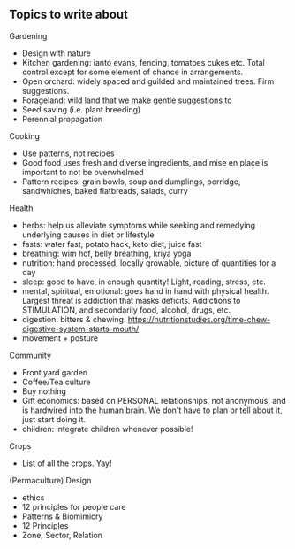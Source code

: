 ## Topics to write about

Gardening

- Design with nature
- Kitchen gardening: ianto evans, fencing, tomatoes cukes etc. Total control except for some element of chance in arrangements.
- Open orchard: widely spaced and guilded and maintained trees. Firm suggestions.
- Forageland: wild land that we make gentle suggestions to
- Seed saving (i.e. plant breeding)
- Perennial propagation

Cooking

- Use patterns, not recipes
- Good food uses fresh and diverse ingredients, and mise en place is important to not be overwhelmed
- Pattern recipes: grain bowls, soup and dumplings, porridge, sandwhiches, baked flatbreads, salads, curry

Health

- herbs: help us alleviate symptoms while seeking and remedying underlying causes in diet or lifestyle
- fasts: water fast, potato hack, keto diet, juice fast
- breathing: wim hof, belly breathing, kriya yoga
- nutrition: hand processed, locally growable, picture of quantities for a day
- sleep: good to have, in enough quantity! Light, reading, stress, etc.
- mental, spiritual, emotional: goes hand in hand with physical health. Largest threat is addiction that masks deficits. Addictions to STIMULATION, and secondarily food, alcohol, drugs, etc.
- digestion: bitters & chewing. https://nutritionstudies.org/time-chew-digestive-system-starts-mouth/
- movement + posture

Community

- Front yard garden
- Coffee/Tea culture
- Buy nothing
- Gift economics: based on PERSONAL relationships, not anonymous, and is hardwired into the human brain. We don't have to plan or tell about it, just start doing it.
- children: integrate children whenever possible!

Crops

- List of all the crops. Yay!

(Permaculture) Design

- ethics
- 12 principles for people care
- Patterns & Biomimicry
- 12 Principles
- Zone, Sector, Relation

